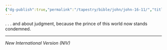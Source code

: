 ```yaml
---
{"dg-publish":true,"permalink":"/tapestry/bible/john/john-16-11/","title":"John 16:11","tags":["bible-verse","bible-verse"],"dgHomeLink":true,"dgShowLocalGraph":true,"dgEnableSearch":true}
---
```


. . . and about judgment, because the prince of this world now stands condemned.

---
*New International Version (NIV)*